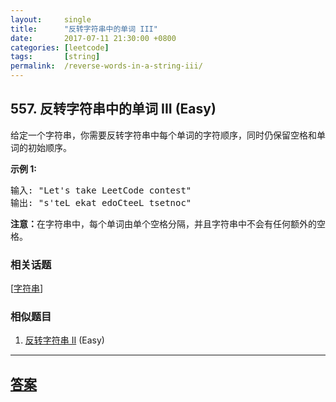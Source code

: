 ```yaml
---
layout:     single
title:      "反转字符串中的单词 III"
date:       2017-07-11 21:30:00 +0800
categories: [leetcode]
tags:       [string]
permalink:  /reverse-words-in-a-string-iii/
---
```


## 557. 反转字符串中的单词 III (Easy)

<p>给定一个字符串，你需要反转字符串中每个单词的字符顺序，同时仍保留空格和单词的初始顺序。</p>

<p><strong>示例&nbsp;1:</strong></p>

<pre>
输入: &quot;Let&#39;s take LeetCode contest&quot;
输出: &quot;s&#39;teL ekat edoCteeL tsetnoc&quot;<strong><strong><strong>&nbsp;</strong></strong></strong>
</pre>

<p><strong><strong><strong><strong>注意：</strong></strong></strong></strong>在字符串中，每个单词由单个空格分隔，并且字符串中不会有任何额外的空格。</p>

### 相关话题
  [[字符串](https://github.com/openset/leetcode/tree/master/tag/string/README.md)]

### 相似题目
  1. [反转字符串 II](/reverse-string-ii) (Easy)

---

## [答案](https://github.com/openset/leetcode/tree/master/problems/reverse-words-in-a-string-iii)
